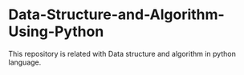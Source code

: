 # Data-Structure-and-Algorithm-Using-Python
This repository is related with Data structure and algorithm in python language.

